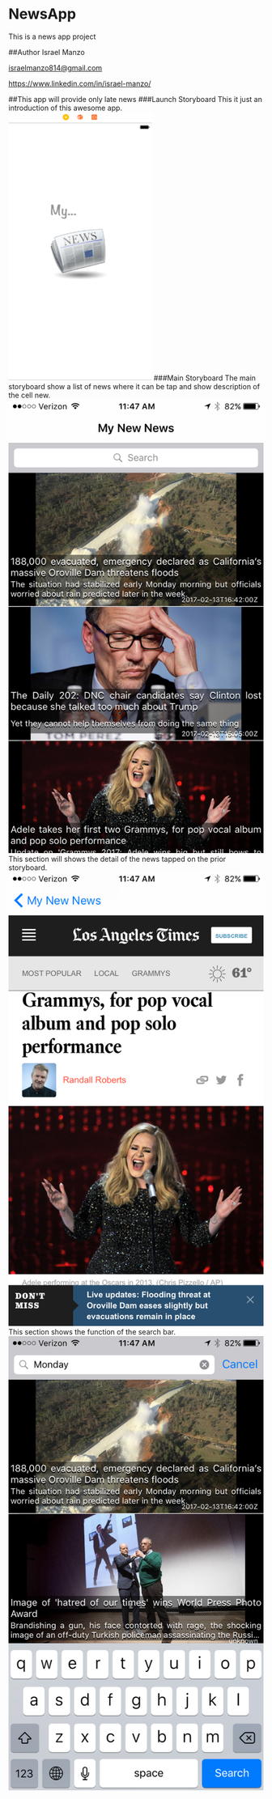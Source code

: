 # NewsApp
This is a news app project

##Author
Israel Manzo

<israelmanzo814@gmail.com>

<https://www.linkedin.com/in/israel-manzo/>

##This app will provide only late news
###Launch Storyboard
This it just an introduction of this awesome app.
![Alt Image Text](images/Screen-shot.png)
###Main Storyboard
The main storyboard show a list of news where it can be tap and show  description of the cell new.
![Alt Image Text](images/Screen-shotMain.png)
This section will shows the detail of the news tapped on the prior storyboard.
![Alt Image Text](images/Screen-shotNews.png)
This section shows the function of the search bar. 
![Alt Image Text](images/Screen-shotSearch.png)